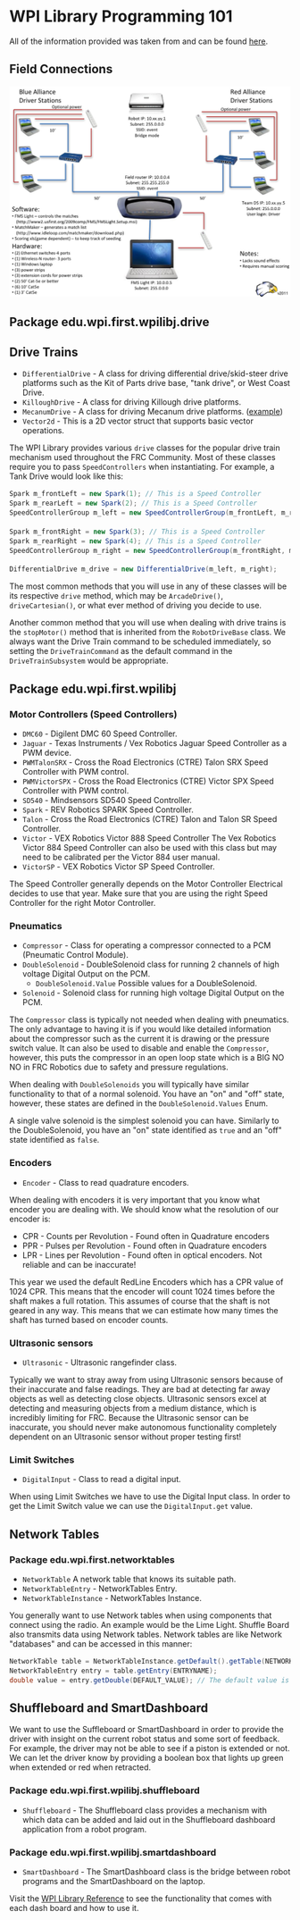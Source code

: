 # WPI Library Programming 101

All of the information provided was taken from and can be found [here](https://first.wpi.edu/FRC/roborio/release/docs/java/index.html).

## Field Connections

![FMS Setup](FMS-Setup.jpg)

## Package edu.wpi.first.wpilibj.drive

## Drive Trains

* `DifferentialDrive` - A class for driving differential drive/skid-steer drive platforms such as the Kit of Parts drive base, "tank drive", or West Coast Drive.
* `KilloughDrive` - A class for driving Killough drive platforms.
* `MecanumDrive` - A class for driving Mecanum drive platforms. ([example](https://github.com/NAHSRobotics-Team5667/FRC_2019/blob/master/src/main/java/frc/robot/subsystems/drivetrain/MecanumDriveSubsystem.java))
* `Vector2d` - This is a 2D vector struct that supports basic vector operations.

The WPI Library provides various `drive` classes for the popular drive train mechanism used throughout the FRC Community. Most of these classes require you to pass `SpeedControllers` when instantiating. For example, a Tank Drive would look like this:

```java
Spark m_frontLeft = new Spark(1); // This is a Speed Controller
Spark m_rearLeft = new Spark(2); // This is a Speed Controller
SpeedControllerGroup m_left = new SpeedControllerGroup(m_frontLeft, m_rearLeft); // Speed Controller group to manipulate both Speed Controllers at the same time

Spark m_frontRight = new Spark(3); // This is a Speed Controller
Spark m_rearRight = new Spark(4); // This is a Speed Controller
SpeedControllerGroup m_right = new SpeedControllerGroup(m_frontRight, m_rearRight); // Speed Controller group to manipulate both Speed Controllers at the same time

DifferentialDrive m_drive = new DifferentialDrive(m_left, m_right);
```

The most common methods that you will use in any of these classes will be its respective `drive` method, which may be `ArcadeDrive()`, `driveCartesian()`, or what ever method of driving you decide to use.

Another common method that you will use when dealing with drive trains is the `stopMotor()` method that is inherited from the `RobotDriveBase` class. We always want the Drive Train command to be scheduled immediately, so setting the `DriveTrainCommand` as the default command in the `DriveTrainSubsystem` would be appropriate.

## Package edu.wpi.first.wpilibj

### Motor Controllers (Speed Controllers)

* `DMC60` - Digilent DMC 60 Speed Controller.
* `Jaguar` - Texas Instruments / Vex Robotics Jaguar Speed Controller as a PWM device.
* `PWMTalonSRX` - Cross the Road Electronics (CTRE) Talon SRX Speed Controller with PWM control.
* `PWMVictorSPX` - Cross the Road Electronics (CTRE) Victor SPX Speed Controller with PWM control.
* `SD540` - Mindsensors SD540 Speed Controller.
* `Spark` - REV Robotics SPARK Speed Controller.
* `Talon` - Cross the Road Electronics (CTRE) Talon and Talon SR Speed Controller.
* `Victor` - VEX Robotics Victor 888 Speed Controller The Vex Robotics Victor 884 Speed Controller can also be used with this class but may need to be calibrated per the Victor 884 user manual.
* `VictorSP` - VEX Robotics Victor SP Speed Controller.

The Speed Controller generally depends on the Motor Controller Electrical decides to use that year. Make sure that you are using the right Speed Controller for the right Motor Controller.

### Pneumatics

* `Compressor` - Class for operating a compressor connected to a PCM (Pneumatic Control Module).
* `DoubleSolenoid` - DoubleSolenoid class for running 2 channels of high voltage Digital Output on the PCM.
  * `DoubleSolenoid.Value` Possible values for a DoubleSolenoid.
* `Solenoid` - Solenoid class for running high voltage Digital Output on the PCM.

The `Compressor` class is typically not needed when dealing with pneumatics. The only advantage to having it is if you would like detailed information about the compressor such as the current it is drawing or the pressure switch value. It can also be used to disable and enable the `Compressor`, however, this puts the compressor in an open loop state which is a BIG NO NO in FRC Robotics due to safety and pressure regulations.

When dealing with `DoubleSolenoids` you will typically have similar functionality to that of a normal solenoid. You have an "on" and "off" state, however, these states are defined in the `DoubleSolenoid.Values` Enum.

A single valve solenoid is the simplest solenoid you can have. Similarly to the DoubleSolenoid, you have an "on" state identified as `true` and an "off" state identified as `false`.

### Encoders

* `Encoder` - Class to read quadrature encoders.

When dealing with encoders it is very important that you know what encoder you are dealing with. We should know what the resolution of our encoder is:

* CPR - Counts per Revolution - Found often in Quadrature encoders
* PPR - Pulses per Revolution - Found often in Quadrature encoders
* LPR - Lines per Revolution - Found often in optical encoders. Not reliable and can be inaccurate!

This year we used the default RedLine Encoders which has a CPR value of 1024 CPR. This means that the encoder will count 1024 times before the shaft makes a full rotation. This assumes of course that the shaft is not geared in any way. This means that we can estimate how many times the shaft has turned based on encoder counts.

### Ultrasonic sensors

* `Ultrasonic` - Ultrasonic rangefinder class.

Typically we want to stray away from using Ultrasonic sensors because of their inaccurate and false readings. They are bad at detecting far away objects as well as detecting close objects. Ultrasonic sensors excel at detecting and measuring objects from a medium distance, which is incredibly limiting for FRC. Because the Ultrasonic sensor can be inaccurate, you should never make autonomous functionality completely dependent on an Ultrasonic sensor without proper testing first!

### Limit Switches

* `DigitalInput` - Class to read a digital input.

When using Limit Switches we have to use the Digital Input class. In order to get the Limit Switch value we can use the `DigitalInput.get` value.

## Network Tables

### Package edu.wpi.first.networktables

* `NetworkTable` A network table that knows its suitable path.
* `NetworkTableEntry` - NetworkTables Entry.
* `NetworkTableInstance` - NetworkTables Instance.

You generally want to use Network tables when using components that connect using the radio. An example would be the Lime Light. Shuffle Board also transmits data using Network tables. Network tables are like Network "databases" and can be accessed in this manner:

```java
NetworkTable table = NetworkTableInstance.getDefault().getTable(NETWORKTABLE_NAME);
NetworkTableEntry entry = table.getEntry(ENTRYNAME);
double value = entry.getDouble(DEFAULT_VALUE); // The default value is returned if the entry does not have a value
```

## Shuffleboard and SmartDashboard

We want to use the Suffleboard or SmartDashboard in order to provide the driver with insight on the current robot status and some sort of feedback. For example, the driver may not be able to see if a piston is extended or not. We can let the driver know by providing a boolean box that lights up green when extended or red when retracted.

### Package edu.wpi.first.wpilibj.shuffleboard

* `Shuffleboard` - The Shuffleboard class provides a mechanism with which data can be added and laid out in the Shuffleboard dashboard application from a robot program.

### Package edu.wpi.first.wpilibj.smartdashboard

* `SmartDashboard` - The SmartDashboard class is the bridge between robot programs and the SmartDashboard on the laptop.

Visit the [WPI Library Reference](https://first.wpi.edu/FRC/roborio/release/docs/java/index.html) to see the functionality that comes with each dash board and how to use it.
